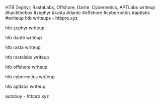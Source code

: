 HTB Zephyr, RastaLabs, Offshore, Dante, Cybernetics, APTLabs writeup #hackthebox #zephyr #rasta #dante #offshore #cybernetics #aptlabs #writeup
htb writeups - htbpro.xyz

htb zephyr writeup	

htb dante writeup	

htb rasta writeup	

htb rastalabs writeup	

htb offshore writeup	

htb cybernetics writeup	

htb aptlabs writeup	


autobuy - htbpro.xyz	
